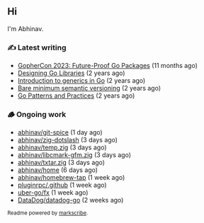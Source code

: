 ## Hi

I'm Abhinav.

### ✍️ Latest writing


- [GopherCon 2023: Future-Proof Go Packages](https://abhinavg.net/2023/09/27/future-proof-packages/) (11 months ago)
- [Designing Go Libraries](https://abhinavg.net/2022/12/06/designing-go-libraries/) (2 years ago)
- [Introduction to generics in Go](https://abhinavg.net/2022/11/23/generics-intro/) (2 years ago)
- [Bare minimum semantic versioning](https://abhinavg.net/2022/11/07/semver/) (2 years ago)
- [Go Patterns and Practices](https://abhinavg.net/2022/09/19/go-patterns-and-practices-talk/) (2 years ago)

### 🪵 Ongoing work


- [abhinav/git-spice](https://github.com/abhinav/git-spice) (1 day ago)
- [abhinav/zig-dotslash](https://github.com/abhinav/zig-dotslash) (3 days ago)
- [abhinav/temp.zig](https://github.com/abhinav/temp.zig) (3 days ago)
- [abhinav/libcmark-gfm.zig](https://github.com/abhinav/libcmark-gfm.zig) (3 days ago)
- [abhinav/txtar.zig](https://github.com/abhinav/txtar.zig) (3 days ago)
- [abhinav/home](https://github.com/abhinav/home) (6 days ago)
- [abhinav/homebrew-tap](https://github.com/abhinav/homebrew-tap) (1 week ago)
- [pluginrpc/.github](https://github.com/pluginrpc/.github) (1 week ago)
- [uber-go/fx](https://github.com/uber-go/fx) (1 week ago)
- [DataDog/datadog-go](https://github.com/DataDog/datadog-go) (2 weeks ago)

<sub>Readme powered by [markscribe](https://github.com/muesli/markscribe).</sub>
